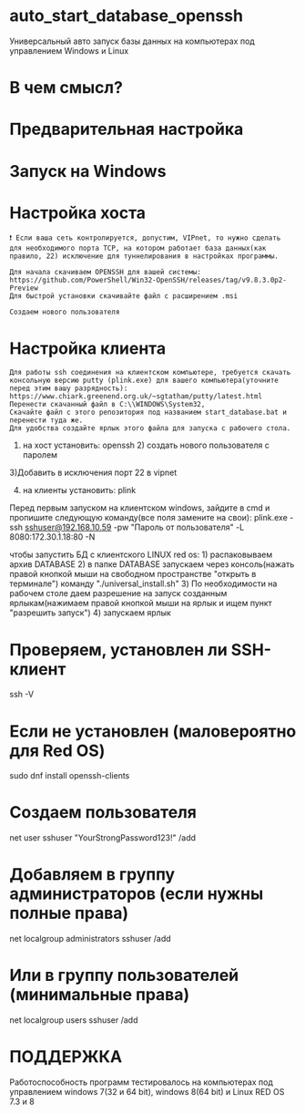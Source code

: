 # auto_start_database_openssh
Универсальный авто запуск базы данных на компьютерах под управлением Windows и Linux

# В чем смысл?

# Предварительная настройка


# Запуск на Windows
  # Настройка хоста
    ❗ Если ваша сеть контролируется, допустим, VIPnet, то нужно сделать для необходимого порта TCP, на котором работает база данных(как правило, 22) исключение для туннелирования в настройках программы.
    
    Для начала скачиваем OPENSSH для вашей системы: https://github.com/PowerShell/Win32-OpenSSH/releases/tag/v9.8.3.0p2-Preview
    Для быстрой установки скачивайте файл с расширением .msi

    Создаем нового пользователя 
    

  # Настройка клиента 
    Для работы ssh соединения на клиентском компьютере, требуется скачать консольную версию putty (plink.exe) для вашего компьютера(уточните перед этим вашу разрядность): https://www.chiark.greenend.org.uk/~sgtatham/putty/latest.html
    Перенести скачанный файл в C:\\WINDOWS\System32, 
    Скачайте файл с этого репозитория под названием start_database.bat и перенести туда же. 
    Для удобства создайте ярлык этого файла для запуска с рабочего стола.


1) на хост установить: openssh 2) создать нового пользователя с паролем

3)Добавить в исключения порт 22 в vipnet

4) на клиенты установить: plink


Перед первым запуском на клиентском windows, зайдите в cmd и пропишите следующую команду(все поля замените на свои): plink.exe -ssh sshuser@192.168.10.59 -pw "Пароль от пользователя" -L 8080:172.30.1.18:80 -N

чтобы запустить БД с клиентского LINUX red os: 1) распаковываем архив DATABASE 2) в папке DATABASE запускаем через консоль(нажать правой кнопкой мыши на свободном пространстве "открыть в терминале") команду  "./universal_install.sh"  3) По необходимости на рабочем столе даем разрешение на запуск созданным ярлыкам(нажимаем правой кнопкой мыши на ярлык и ищем пункт  "разрешить запуск") 4) запускаем ярлык





# Проверяем, установлен ли SSH-клиент
ssh -V

# Если не установлен (маловероятно для Red OS)
sudo dnf install openssh-clients

# Создаем пользователя
net user sshuser "YourStrongPassword123!" /add

# Добавляем в группу администраторов (если нужны полные права)
net localgroup administrators sshuser /add

# Или в группу пользователей (минимальные права)
net localgroup users sshuser /add




# ПОДДЕРЖКА

Работоспособность программ тестировалось на компьютерах под управлением windows 7(32 и 64 bit), windows 8(64 bit) и Linux RED OS 7.3 и 8
